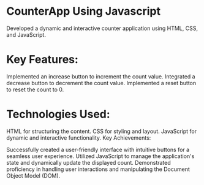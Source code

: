 # CounterApp Using Javascript
Developed a dynamic and interactive counter application using HTML, CSS, and JavaScript.

# Key Features:

Implemented an increase button to increment the count value.
Integrated a decrease button to decrement the count value.
Implemented a reset button to reset the count to 0.
# Technologies Used:

HTML for structuring the content.
CSS for styling and layout.
JavaScript for dynamic and interactive functionality.
Key Achievements:

Successfully created a user-friendly interface with intuitive buttons for a seamless user experience.
Utilized JavaScript to manage the application's state and dynamically update the displayed count.
Demonstrated proficiency in handling user interactions and manipulating the Document Object Model (DOM).
